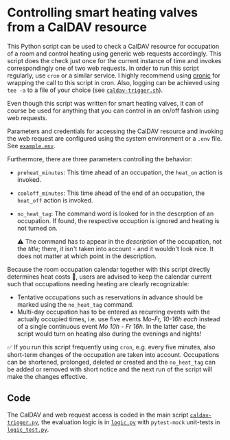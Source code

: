 # Controlling smart heating valves from a CalDAV resource

This Python script can be used to check a CalDAV resource for occupation of a
room and control heating using generic web requests accordingly. This script
does the check just once for the current instance of time and invokes
correspondingly one of two web requests. In order to run this script regularly,
use `cron` or a similar service. I highly recommend using
[cronic](https://habilis.net/cronic/) for wrapping the call to this script in
cron. Also, logging can be achieved using `tee -a` to a file of your choice
(see [`caldav-trigger.sh`](caldav-trigger.sh)).

Even though this script was written for smart heating valves, it can of course
be used for anything that you can control in an on/off fashion using web
requests.

Parameters and credentials for accessing the CalDAV resource and invoking the
web request are configured using the system environment or a `.env` file. See
[`example.env`](example.env).

Furthermore, there are three parameters controlling the behavior:
* `preheat_minutes`: This time ahead of an occupation, the `heat_on` action is
  invoked.
* `cooloff_minutes`: This time ahead of the end of an occupation, the `heat_off`
  action is invoked.
* `no_heat_tag`: The command word is looked for in the descrption of an
  occupation. If found, the respective occuption is ignored and heating is not
  turned on.

  ⚠️ The command has to appear in the *description* of the occupation, not the
  *title*; there, it isn't taken into account - and it wouldn't look nice.
  It does not matter at which point in the description.

Because the room occupation calendar together with this script directly
determines heat costs 💸, users are advised to keep the calendar current such
that occupations needing heating are clearly recognizable:

* Tentative occupations such as reservations in advance should be marked using
  the `no_heat_tag` command.
* Multi-day occupation has to be entered as recurring events with the actually
  occupied times, i.e. use five events *Mo-Fr, 10-16h each* instead of a single
  continuous event *Mo 10h - Fr 16h*. In the latter case, the script would
  turn on heating also during the evenings and nights!

✅ If you run this script frequently using `cron`, e.g. every five minutes, also
short-term changes of the occupation are taken into account. Occupations can
be shortened, prolonged, deleted or created and the `no_heat_tag` can be added
or removed with short notice and the next run of the script will make the
changes effective.

## Code

The CalDAV and web request access is coded in the main script
[`caldav-trigger.py`](caldav-trigger.py), the evaluation logic is in
[`logic.py`](logic.py) with `pytest-mock` unit-tests in
[`logic_test.py`](logic_test.py).


